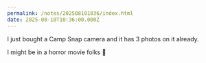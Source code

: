 ```yaml
---
permalink: /notes/202508101036/index.html
date: 2025-08-10T10:36:00.000Z
---
```


I just bought a Camp Snap camera and it has 3 photos on it already.

I might be in a horror movie folks 🫡